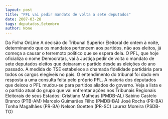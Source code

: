 ```yaml
---
layout: post
title: "PFL vai pedir mandato de volta a sete deputados"
date: 2007-03-28
tags: deputados,Setembro
author: None
---
```

Da Folha OnLine
A decisão do Tribunal Superior Eleitoral de ontem à noite, determinando que os mandatos pertencem aos partidos, não aos eleitos, já começa a causar o terremoto político que se espera dela.
O PFL, que hoje oficializa o nome Democratas, vai à Justiça pedir de volta o mandato de sete deputados eleitos que deixaram o partido desde as eleições do ano passado.
A medida do TSE estabelece a chamada fidelidade partidária para todos os cargos elegíveis no país. O entendimento do tribunal&nbsp;foi dado em resposta a uma consulta feita pelo próprio PFL. 
A maioria dos deputados que deixou o PFL mudou-se para partidos aliados do governo. Veja a lista e o partido atual do grupo que vai enfrentar ações nos Tribunais Regionais Eleitorais de seus Estados:
Cristiano Matheus (PMDB-AL)
Sabino Castelo Branco (PTB-AM)
Marcelo Guimarães Filho (PMDB-BA)
José Rocha (PR-BA)
Tonha Magalhães (PR-BA)
Nelson Goetten (PR-SC)
Laurez Moreira (PSDB-TO) 